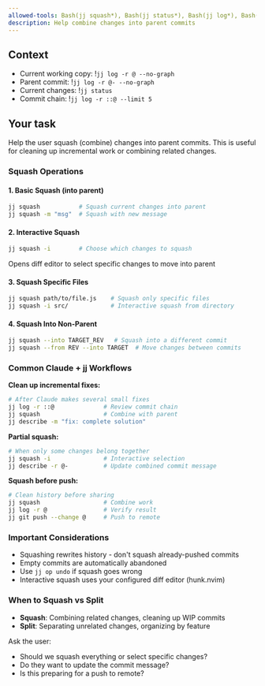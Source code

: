 ```yaml
---
allowed-tools: Bash(jj squash*), Bash(jj status*), Bash(jj log*), Bash(jj diff*), Bash(jj show*)
description: Help combine changes into parent commits
---
```


## Context

- Current working copy: !`jj log -r @ --no-graph`
- Parent commit: !`jj log -r @- --no-graph`
- Current changes: !`jj status`
- Commit chain: !`jj log -r ::@ --limit 5`

## Your task

Help the user squash (combine) changes into parent commits. This is useful for cleaning up incremental work or combining related changes.

### Squash Operations

#### 1. Basic Squash (into parent)
```bash
jj squash           # Squash current changes into parent
jj squash -m "msg"  # Squash with new message
```

#### 2. Interactive Squash
```bash
jj squash -i        # Choose which changes to squash
```
Opens diff editor to select specific changes to move into parent

#### 3. Squash Specific Files
```bash
jj squash path/to/file.js    # Squash only specific files
jj squash -i src/            # Interactive squash from directory
```

#### 4. Squash Into Non-Parent
```bash
jj squash --into TARGET_REV   # Squash into a different commit
jj squash --from REV --into TARGET  # Move changes between commits
```

### Common Claude + jj Workflows

**Clean up incremental fixes:**
```bash
# After Claude makes several small fixes
jj log -r ::@              # Review commit chain
jj squash                  # Combine with parent
jj describe -m "fix: complete solution"
```

**Partial squash:**
```bash
# When only some changes belong together
jj squash -i               # Interactive selection
jj describe -r @-          # Update combined commit message
```

**Squash before push:**
```bash
# Clean history before sharing
jj squash                  # Combine work
jj log -r @                # Verify result
jj git push --change @     # Push to remote
```

### Important Considerations
- Squashing rewrites history - don't squash already-pushed commits
- Empty commits are automatically abandoned
- Use `jj op undo` if squash goes wrong
- Interactive squash uses your configured diff editor (hunk.nvim)

### When to Squash vs Split
- **Squash**: Combining related changes, cleaning up WIP commits
- **Split**: Separating unrelated changes, organizing by feature

Ask the user:
- Should we squash everything or select specific changes?
- Do they want to update the commit message?
- Is this preparing for a push to remote?